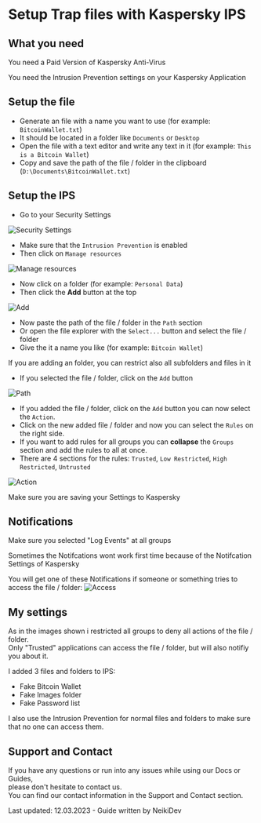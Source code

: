 # Setup Trap files with Kaspersky IPS

## What you need

<p class="tip">You need a Paid Version of Kaspersky Anti-Virus</p>

<p class="tip">You need the Intrusion Prevention settings on your Kaspersky Application </p>

## Setup the file

* Generate an file with a name you want to use (for example: `BitcoinWallet.txt`) 
* It should be located in a folder like `Documents` or `Desktop` 
* Open the file with a text editor and write any text in it (for example: `This is a Bitcoin Wallet`)
* Copy and save the path of the file / folder in the clipboard (`D:\Documents\BitcoinWallet.txt`)

## Setup the IPS

* Go to your Security Settings

![Security Settings](https://cdn.discordapp.com/attachments/1072425032745222314/1084855405785645137/avpui_kvFYRxCREr.png)

* Make sure that the `Intrusion Prevention` is enabled
* Then click on `Manage resources`

![Manage resources](https://cdn.discordapp.com/attachments/1072425032745222314/1084855306028335104/avpui_wqFS4It07n.png)

* Now click on a folder (for example: `Personal Data`)
* Then click the **Add** button at the top

![Add](https://cdn.discordapp.com/attachments/1072423497634164787/1084849842079137934/avpui_zvmHwBQGFH.png)

* Now paste the path of the file / folder in the `Path` section
* Or open the file explorer with the `Select...` button and select the file / folder
* Give the it a name you like (for example: `Bitcoin Wallet`)

<p class="warn"> If you are adding an folder, you can restrict also all subfolders and files in it </p> 

* If you selected the file / folder, click on the `Add` button

![Path](https://cdn.discordapp.com/attachments/1072423497634164787/1084850120819998883/avpui_9nnDweCkNL.png)

* If you added the file / folder, click on the `Add` button you can now select the `Action`.
* Click on the new added file / folder and now you can select the `Rules` on the right side.
* If you want to add rules for all groups you can **collapse** the `Groups` section and add the rules to all at once.
* There are 4 sections for the rules: `Trusted`, `Low Restricted`, `High Restricted`, `Untrusted`

![Action](https://cdn.discordapp.com/attachments/1072423497634164787/1084852090179960862/avpui_vmJtIOnVWm.png)

<p class="tip"> Make sure you are saving your Settings to Kaspersky </p>

## Notifications

<p class="warn"> Make sure you selected "Log Events" at all groups </p>

<p class="tip"> Sometimes the Notifcations wont work first time because of the Notifcation Settings of Kaspersky </p>

You will get one of these Notifications if someone or something tries to access the file / folder:
![Access](https://cdn.discordapp.com/attachments/1073592385327607942/1084853515542868059/Code_3b6M8vYxUH.png)

## My settings

As in the images shown i restricted all groups to deny all actions of the file / folder. <br>
Only "Trusted" applications can access the file / folder, but will also notifiy you about it.

I added 3 files and folders to IPS:
* Fake Bitcoin Wallet
* Fake Images folder
* Fake Password list

I also use the Intrusion Prevention for normal files and folders to make sure that no one can access them.

## Support and Contact
If you have any questions or run into any issues while using our Docs or Guides,  <br>
please don't hesitate to contact us. <br>
You can find our contact information in the Support and Contact section.

<p class="warn"> Last updated: 12.03.2023 - Guide written by NeikiDev </p>